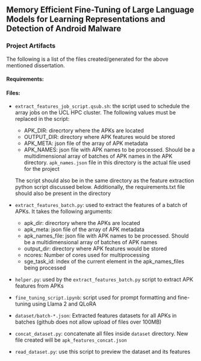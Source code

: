 ## Memory Efficient Fine-Tuning of Large Language Models for Learning Representations and Detection of Android Malware
### Project Artifacts

The following is a list of the files created/generated for the above mentioned dissertation.

#### Requirements:


#### Files:
- `extract_features_job_script.qsub.sh`: the script used to schedule the array jobs on the UCL HPC cluster. The following values must be replaced in the script:
    - APK_DIR: direcrtory where the APKs are located
    - OUTPUT_DIR: directory where APK features would be stored
    - APK_META: json file of the array of APK metadata
    - APK_NAMES: json file with APK names to be processed. Should be a multidimensional array of batches of APK names in the APK directory. `apk_names.json` file in this directory is the actual file used for the project

    The script should also be in the same directory as the feature extraction python script discussed below. Additionally, the requirements.txt file should also be present in the directory

- `extract_features_batch.py`: used to extract the features of a batch of APKs. It takes the following arguments:
    - apk_dir: direcrtory where the APKs are located
    - apk_meta: json file of the array of APK metadata
    - apk_names_file: json file with APK names to be processed. Should be a multidimensional array of batches of APK names
    - output_dir: directory where APK features would be stored
    - ncores: Number of cores used for multiprocessing 
    - sge_task_id: index of the current element in the apk_names_files being processed

- `helper.py`: used by the `extract_features_batch.py` script to extract APK features from APKs

- `fine_tuning_script.ipynb`: script used for prompt formatting and fine-tuning using Llama 2 and QLoRA

- `dataset/batch-*.json`: Extracted features datasets for all APKs in batches (github does not allow upload of files over 100MB)
- `concat_dataset.py`: concatenate all files inside `dataset` directory. New file created will be `apk_features_concat.json`
- `read_dataset.py`: use this script to preview the dataset and its features